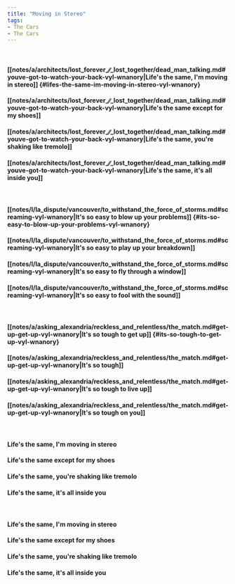 ```yaml
---
title: "Moving in Stereo"
tags:
- The Cars
- The Cars
---
```

&nbsp;
#### [[notes/a/architects/lost_forever_∕∕_lost_together/dead_man_talking.md#youve-got-to-watch-your-back-vyl-wnanory|Life's the same, I'm moving in stereo]] {#lifes-the-same-im-moving-in-stereo-vyl-wnanory}
#### [[notes/a/architects/lost_forever_∕∕_lost_together/dead_man_talking.md#youve-got-to-watch-your-back-vyl-wnanory|Life's the same except for my shoes]]
#### [[notes/a/architects/lost_forever_∕∕_lost_together/dead_man_talking.md#youve-got-to-watch-your-back-vyl-wnanory|Life's the same, you're shaking like tremolo]]
#### [[notes/a/architects/lost_forever_∕∕_lost_together/dead_man_talking.md#youve-got-to-watch-your-back-vyl-wnanory|Life's the same, it's all inside you]]
&nbsp;
#### [[notes/l/la_dispute/vancouver/to_withstand_the_force_of_storms.md#screaming-vyl-wnanory|It's so easy to blow up your problems]] {#its-so-easy-to-blow-up-your-problems-vyl-wnanory}
#### [[notes/l/la_dispute/vancouver/to_withstand_the_force_of_storms.md#screaming-vyl-wnanory|It's so easy to play up your breakdown]]
#### [[notes/l/la_dispute/vancouver/to_withstand_the_force_of_storms.md#screaming-vyl-wnanory|It's so easy to fly through a window]]
#### [[notes/l/la_dispute/vancouver/to_withstand_the_force_of_storms.md#screaming-vyl-wnanory|It's so easy to fool with the sound]]
&nbsp;
#### [[notes/a/asking_alexandria/reckless_and_relentless/the_match.md#get-up-get-up-vyl-wnanory|It's so tough to get up]] {#its-so-tough-to-get-up-vyl-wnanory}
#### [[notes/a/asking_alexandria/reckless_and_relentless/the_match.md#get-up-get-up-vyl-wnanory|It's so tough]]
#### [[notes/a/asking_alexandria/reckless_and_relentless/the_match.md#get-up-get-up-vyl-wnanory|It's so tough to live up]]
#### [[notes/a/asking_alexandria/reckless_and_relentless/the_match.md#get-up-get-up-vyl-wnanory|It's so tough on you]]
&nbsp;
#### Life's the same, I'm moving in stereo
#### Life's the same except for my shoes
#### Life's the same, you're shaking like tremolo
#### Life's the same, it's all inside you
&nbsp;
#### Life's the same, I'm moving in stereo
#### Life's the same except for my shoes
#### Life's the same, you're shaking like tremolo
#### Life's the same, it's all inside you
